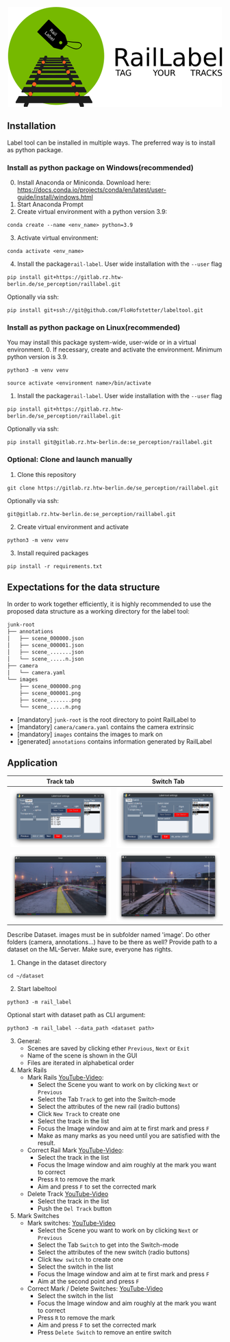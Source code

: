 <div align="center">
<img src="images/RailLabel.png">
</div>

## Installation
Label tool can be installed in multiple ways.
The preferred way is to install as python package.


### Install as python package on Windows(recommended)
0. Install Anaconda or Miniconda. Download here: https://docs.conda.io/projects/conda/en/latest/user-guide/install/windows.html
1. Start Anaconda Prompt
2. Create virtual environment with a python version 3.9:
```commandline
conda create --name <env_name> python=3.9
```
3. Activate virtual environment:
```commandline
conda activate <env_name>
```
4. Install the package`rail-label`. User wide installation with the `--user` flag  
```commandline
pip install git+https://gitlab.rz.htw-berlin.de/se_perception/raillabel.git
```
Optionally via ssh:
```commandline
pip install git+ssh://git@github.com/FloHofstetter/labeltool.git
```


### Install as python package on Linux(recommended)
You may install this package system-wide, user-wide or in a virtual environment.
0. If necessary, create and activate the environment. Minimum python version is 3.9.
```commandline
python3 -m venv venv
```
```commandline
source activate <environment name>/bin/activate
```
1. Install the package`rail-label`. User wide installation with the `--user` flag  
```commandline
pip install git+https://gitlab.rz.htw-berlin.de/se_perception/raillabel.git
```
Optionally via ssh:
```commandline
pip install git@gitlab.rz.htw-berlin.de:se_perception/raillabel.git
```

### Optional: Clone and launch manually
1. Clone this repository
```commandline
git clone https://gitlab.rz.htw-berlin.de/se_perception/raillabel.git
```
Optionally via ssh:
```commandline
git@gitlab.rz.htw-berlin.de:se_perception/raillabel.git
```
2. Create virtual environment and activate
```commandline
python3 -m venv venv
```
3. Install required packages
```commandline
pip install -r requirements.txt
```

## Expectations for the data structure
In order to work together efficiently, it is highly recommended to use the
proposed data structure as a working directory for the label tool:
```commandline
junk-root
├── annotations
│   ├── scene_000000.json
│   ├── scene_000001.json
│   ├── scene_.......json
│   └── scene_.....n.json
├── camera
│   └── camera.yaml
└── images
    ├── scene_000000.png
    ├── scene_000001.png
    ├── scene_.......png
    └── scene_.....n.png
```
- [mandatory] `junk-root` is the root directory to point RailLabel to 
- [mandatory] `camera/camera.yaml` contains the camera extrinsic
- [mandatory] `images` contains the images to mark on
- [generated] `annotations` contains information generated by RailLabel

## Application
Track tab                                    |  Switch Tab
:-------------------------------------------:|:---------------------------------------------:
![](images/RailLabel_GUI_track_mode.png)     |  ![](images/RailLabel_GUI_switch_mode.png)
![](images/RailLabel_OpenCV_track_mode.png)  |  ![](images/RailLabel_OpenCV_switch_mode.png)

Describe Dataset. images must be in subfolder named 'image'. Do other folders (camera, annotations...) have to be there as well?
Provide path to a dataset on the ML-Server. Make sure, everyone has rights.

1. Change in the dataset directory
```commandline
cd ~/dataset
```
2. Start labeltool
```commandline
python3 -m rail_label
```
Optional start with dataset path as CLI argument:
```commandline
python3 -m rail_label --data_path <dataset path>
```

3. General:
    - Scenes are saved by clicking ether `Previous`, `Next` or `Exit`
    - Name of the scene is shown in the GUI
    - Files are iterated in alphabetical order
4. Mark Rails
   - Mark Rails [YouTube-Video](https://youtu.be/hgdwvG3IWCg):
     - Select the Scene you want to work on by clicking 
       `Next` or `Previous`
     - Select the Tab `Track` to get into the Switch-mode 
     - Select the attributes of the new rail (radio buttons)
     - Click `New Track` to create one
     - Select the track in the list
     - Focus the Image window and aim at te first mark and press `F`
     - Make as many marks as you need until you are satisfied with the result.
   - Correct Rail Mark [YouTube-Video](https://youtu.be/Frv2Oay0NMs):
     - Select the track in the list
     - Focus the Image window and aim roughly at the mark you
       want to correct
     - Press `R` to remove the mark
     - Aim and press `F` to set the corrected mark
   - Delete Track [YouTube-Video](https://youtu.be/hpP2G-qB0GE)
     - Select the track in the list
     - Push the `Del Track` button
5. Mark Switches   
    - Mark switches: [YouTube-Video](https://youtu.be/YMTCZgf2HCM)  
        - Select the Scene you want to work on by clicking 
        `Next` or `Previous`  
        - Select the Tab `Switch` to get into the Switch-mode  
        - Select the attributes of the new switch (radio buttons)   
        - Click `New switch` to create one
        - Select the switch in the list
        - Focus the Image window and aim at te first mark and press `F`
        - Aim at the second point and press `F`
    - Correct Mark / Delete Switches: 
      [YouTube-Video](https://youtu.be/MFqepueAOh0)
        - Select the switch in the list
        - Focus the Image window and aim roughly at the mark you
          want to correct
        - Press `R` to remove the mark
        - Aim and press `F` to set the corrected mark
        - Press `Delete Switch` to remove an entire switch
